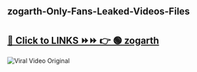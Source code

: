 
 ## zogarth-Only-Fans-Leaked-Videos-Files

# <h2><a href="https://mediaupload.pro?zogarth">🔗 Click to LINKS ⏩⏩ 👉 🟢 zogarth </a></h2>

<a href="https://mediaupload.pro?zogarth" rel="nofollow" data-target="animated-image.originalLink"><img src="https://i.ibb.co.com/xMMVF88/686577567.gif" alt="Viral Video Original" style="max-width: 100%; display: inline-block;" data-target="animated-image.originalImage"></a>